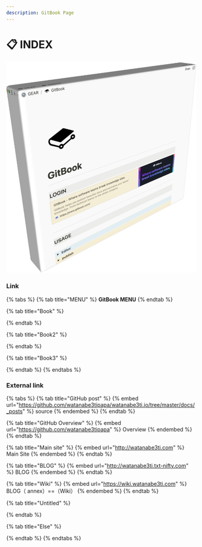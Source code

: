 ```yaml
---
description: GitBook Page
---
```


# 📋 INDEX

![GitBook](.gitbook/assets/imggitbook3d.jpg)

### Link

{% tabs %}
{% tab title="MENU" %}
**GitBook MENU**
{% endtab %}

{% tab title="Book" %}

{% endtab %}

{% tab title="Book2" %}

{% endtab %}

{% tab title="Book3" %}

{% endtab %}
{% endtabs %}

### External link

{% tabs %}
{% tab title="GitHub post" %}
{% embed url="https://github.com/watanabe3tipapa/watanabe3ti.io/tree/master/docs/_posts" %}
source
{% endembed %}
{% endtab %}

{% tab title="GitHub Overview" %}
{% embed url="https://github.com/watanabe3tipapa" %}
Overview
{% endembed %}
{% endtab %}

{% tab title="Main site" %}
{% embed url="http://watanabe3ti.com" %}
Main Site
{% endembed %}
{% endtab %}

{% tab title="BLOG" %}
{% embed url="http://watanabe3ti.txt-nifty.com" %}
BLOG
{% endembed %}
{% endtab %}

{% tab title="Wiki" %}
{% embed url="https://wiki.watanabe3ti.com" %}
BLOG（ annex）==（Wiki）
{% endembed %}
{% endtab %}

{% tab title="Untitled" %}

{% endtab %}

{% tab title="Else" %}

{% endtab %}
{% endtabs %}
